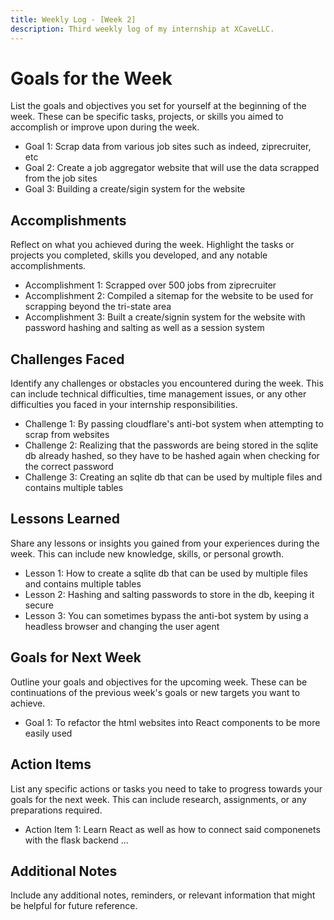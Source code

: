 ```yaml
---
title: Weekly Log - [Week 2]
description: Third weekly log of my internship at XCaveLLC.
---
```

# Goals for the Week

List the goals and objectives you set for yourself at the beginning of the week. These can be specific tasks, projects, or skills you aimed to accomplish or improve upon during the week.

- Goal 1: Scrap data from various job sites such as indeed, ziprecruiter, etc
- Goal 2: Create a job aggregator website that will use the data scrapped from the job sites
- Goal 3: Building a create/sigin system for the website

## Accomplishments

Reflect on what you achieved during the week. Highlight the tasks or projects you completed, skills you developed, and any notable accomplishments.

- Accomplishment 1: Scrapped over 500 jobs from ziprecruiter 
- Accomplishment 2: Compiled a sitemap for the website to be used for scrapping beyond the tri-state area
- Accomplishment 3: Built a create/signin system for the website with password hashing and salting as well as a session system

## Challenges Faced

Identify any challenges or obstacles you encountered during the week. This can include technical difficulties, time management issues, or any other difficulties you faced in your internship responsibilities.

- Challenge 1: By passing cloudflare's anti-bot system when attempting to scrap from websites
- Challenge 2: Realizing that the passwords are being stored in the sqlite db already hashed, so they have to be hashed again when checking for the correct password
- Challenge 3: Creating an sqlite db that can be used by multiple files and contains multiple tables

## Lessons Learned

Share any lessons or insights you gained from your experiences during the week. This can include new knowledge, skills, or personal growth.

- Lesson 1: How to create a sqlite db that can be used by multiple files and contains multiple tables
- Lesson 2: Hashing and salting passwords to store in the db, keeping it secure
- Lesson 3: You can sometimes bypass the anti-bot system by using a headless browser and changing the user agent

## Goals for Next Week

Outline your goals and objectives for the upcoming week. These can be continuations of the previous week's goals or new targets you want to achieve.

- Goal 1: To refactor the html websites into React components to be more easily used

## Action Items

List any specific actions or tasks you need to take to progress towards your goals for the next week. This can include research, assignments, or any preparations required.

- Action Item 1: Learn React as well as how to connect said componenets with the flask backend
...

## Additional Notes

Include any additional notes, reminders, or relevant information that might be helpful for future reference.